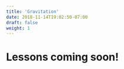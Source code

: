```yaml
---
title: 'Gravitation'
date: 2018-11-14T19:02:50-07:00
draft: false
weight: 1
---
```


# Lessons coming soon!